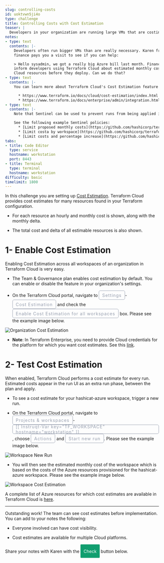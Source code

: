 ```yaml
---
slug: controlling-costs
id: uoktvwn5ji4o
type: challenge
title: Controlling Costs with Cost Estimation
teaser: |
  Developers in your organization are running large VMs that are costing a lot of money. You need a way to restrict the costs of each workspace.
notes:
- type: text
  contents: |-
    Developers often run bigger VMs than are really necessary. Karen from
    finance pays you a visit to see if you can help:

    > Hello sysadmin, we got a really big Azure bill last month. Finance would like to
    inform developers using Terraform Cloud about estimated monthly costs of their
    Cloud resources before they deploy. Can we do that?
- type: text
  contents: |-
    You can learn more about Terraform Cloud's Cost Estimation feature with these links:

      * https://www.terraform.io/docs/cloud/cost-estimation/index.html
      * https://www.terraform.io/docs/enterprise/admin/integration.html#cost-estimation-integration
- type: text
  contents: |-
    Note that Sentinel can be used to prevent runs from being applied if estimated monthly costs or their increases are too high.

    See the following example Sentinel policies:
      * [Limit proposed monthly costs](https://github.com/hashicorp/terraform-sentinel-policies/blob/main/cloud-agnostic/limit-proposed-monthly-cost.sentinel)
      * [Limit costa by workspace](https://github.com/hashicorp/terraform-sentinel-policies/blob/main/cloud-agnostic/limit-cost-by-workspace-name.sentinel)
      * [Limit costs and percentage increase](https://github.com/hashicorp/terraform-sentinel-policies/blob/main/cloud-agnostic/limit-cost-and-percentage-increase.sentinel)
tabs:
- title: Code Editor
  type: service
  hostname: workstation
  port: 8443
- title: Terminal
  type: terminal
  hostname: workstation
difficulty: basic
timelimit: 1800
---
```

<style>
  v {
    display: inline-flex;
    color: white;
    background-color: rgb(17, 158, 111);
    align-items: center;
    justify-content: center;
    font-size: 14px;
    padding: 10px;
    border-radius: 2px;
    height: 24px;
  }

  r {
    display: inline-flex;
    color: white;
    background-color: #c73445;
    align-items: center;
    justify-content: center;
    font-size: 14px;
    padding: 10px;
    border-radius: 2px;
    height: 24px;
  }

  m {
    display: inline-flex;
    color: white;
    background-color: #584ED5;
    align-items: center;
    justify-content: center;
    font-size: 14px;
    padding: 10px;
    border-radius: 2px;
    height: 24px;
  }

  x {
    display: inline-flex;
    border-radius: 5px;
    border: 1px solid rgba(151,159,175,1);
    /* background-color: rgba(151,159,175,1); */
    /* background-color: rgba(30,38,55,1); */
    color: rgba(151,159,175,1);
    padding: 2px 10px 2px 10px;
    font-size: 14px;
    letter-spacing: 1.2px;
    align-items: center;
    justify-content: center;
    height: 24px;
  }

  t {
    display: inline-flex;
    border-radius: 5px;
    background-color: rgba(30,38,55,1);
    color: rgba(151,159,175,1);
    padding: 2px 10px 2px 5px;
    font-size: 14px;
    letter-spacing: 1.2px;
    align-items: center;
    justify-content: center;
    height: 24px;
  }

  t > a img {
    display: inline-block;
  }
</style>

In this challenge you are setting up [Cost Estimation](https://www.terraform.io/docs/cloud/cost-estimation/index.html). Terraform Cloud provides cost estimates for many resources found in your Terraform configuration.

- For each resource an hourly and monthly cost is shown, along with the monthly delta.

- The total cost and delta of all estimable resources is also shown.

1- Enable Cost Estimation
===
Enabling Cost Estimation across all workspaces of an organization in Terraform Cloud is very easy.

- The Team & Governance plan enables cost estimation by default. You can enable or disable the feature in your organization's settings.

- On the Terraform Cloud portal, navigate to <x>Settings</x>-<x>Cost Estimation</x> and check the <x>Enable Cost Estimation for all workspaces</x> box. Please see the example image below.

![Organization Cost Estimation](../assets/org_cost_estimation.png)

- **Note**: In Terraform Enterprise, you need to provide Cloud credentials for the platform for which you want cost estimates. See this [link](https://www.terraform.io/docs/enterprise/admin/integration.html#cost-estimation-integration).

2- Test Cost Estimation
===
When enabled, Terraform Cloud performs a cost estimate for every run. Estimated costs appear in the run UI as an extra run phase, between the plan and apply.

- To see a cost estimate for your hashicat-azure workspace, trigger a new run.

- On the Terraform Cloud portal, navigate to <x>Projects & workspaces</x>-<x>[[ Instruqt-Var key="TF_WORKSPACE" hostname="workstation" ]]</x>, choose <x>Actions</x> and <x>Start new run</x>. Please see the example image below.

![Workspace New Run](../assets/workspace_new_run.png)

- You will then see the estimated monthly cost of the workspace which is based on the costs of the Azure resources provisioned for the hashicat-azure workspace. Please see the example image below.

![Workspace Cost Estimation](../assets/workspace_cost_estimation.png)

A complete list of Azure resources for which cost estimates are available in Terraform Cloud is [here](https://developer.hashicorp.com/terraform/cloud-docs/cost-estimation/azure).

---
Outstanding work! The team can see cost estimates before implementation. You can add to your notes the following:

- Everyone involved can have cost visibility.

- Cost estimates are available for multiple Cloud platforms.

Share your notes with Karen with the <v>Check</v> button below.
